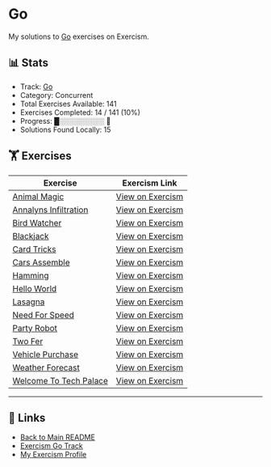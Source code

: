 # Go

My solutions to [Go](https://exercism.org/tracks/go) exercises on Exercism.

## 📊 Stats

- Track: [Go](https://exercism.org/tracks/go)
- Category: Concurrent
- Total Exercises Available: 141
- Exercises Completed: 14 / 141 (10%)
- Progress: █░░░░░░░░░ 🔴
- Solutions Found Locally: 15

## 🏋️ Exercises

| Exercise | Exercism Link |
|----------|---------------|
| [Animal Magic](animal-magic/README.md) | [View on Exercism](https://exercism.org/tracks/go/exercises/animal-magic) |
| [Annalyns Infiltration](annalyns-infiltration/README.md) | [View on Exercism](https://exercism.org/tracks/go/exercises/annalyns-infiltration) |
| [Bird Watcher](bird-watcher/README.md) | [View on Exercism](https://exercism.org/tracks/go/exercises/bird-watcher) |
| [Blackjack](blackjack/README.md) | [View on Exercism](https://exercism.org/tracks/go/exercises/blackjack) |
| [Card Tricks](card-tricks/README.md) | [View on Exercism](https://exercism.org/tracks/go/exercises/card-tricks) |
| [Cars Assemble](cars-assemble/README.md) | [View on Exercism](https://exercism.org/tracks/go/exercises/cars-assemble) |
| [Hamming](hamming/README.md) | [View on Exercism](https://exercism.org/tracks/go/exercises/hamming) |
| [Hello World](hello-world/README.md) | [View on Exercism](https://exercism.org/tracks/go/exercises/hello-world) |
| [Lasagna](lasagna/README.md) | [View on Exercism](https://exercism.org/tracks/go/exercises/lasagna) |
| [Need For Speed](need-for-speed/README.md) | [View on Exercism](https://exercism.org/tracks/go/exercises/need-for-speed) |
| [Party Robot](party-robot/README.md) | [View on Exercism](https://exercism.org/tracks/go/exercises/party-robot) |
| [Two Fer](two-fer/README.md) | [View on Exercism](https://exercism.org/tracks/go/exercises/two-fer) |
| [Vehicle Purchase](vehicle-purchase/README.md) | [View on Exercism](https://exercism.org/tracks/go/exercises/vehicle-purchase) |
| [Weather Forecast](weather-forecast/README.md) | [View on Exercism](https://exercism.org/tracks/go/exercises/weather-forecast) |
| [Welcome To Tech Palace](welcome-to-tech-palace/README.md) | [View on Exercism](https://exercism.org/tracks/go/exercises/welcome-to-tech-palace) |

---

## 🔗 Links

- [Back to Main README](../README.md)
- [Exercism Go Track](https://exercism.org/tracks/go)
- [My Exercism Profile](https://exercism.org/profiles/princemuel)
